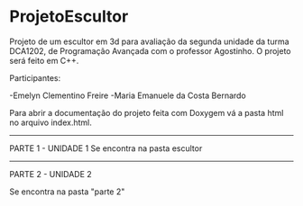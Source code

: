 # ProjetoEscultor
Projeto de um escultor em 3d para avaliação da segunda unidade da turma DCA1202, de Programação Avançada com o professor Agostinho. O projeto será feito em C++.

Participantes:

-Emelyn Clementino Freire 
-Maria Emanuele da Costa Bernardo


Para abrir a documentação do projeto feita com Doxygem vá a pasta html no arquivo index.html.

-------------------------------------------------------------------------------------
PARTE 1 - UNIDADE 1
Se encontra na pasta escultor

--------------------------------------------------------------------------------------
PARTE 2 - UNIDADE 2

Se encontra na pasta "parte 2"
